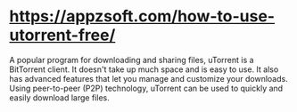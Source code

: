 # https://appzsoft.com/how-to-use-utorrent-free/
A popular program for downloading and sharing files, uTorrent is a BitTorrent client. It doesn't take up much space and is easy to use. It also has advanced features that let you manage and customize your downloads. Using peer-to-peer (P2P) technology, uTorrent can be used to quickly and easily download large files.
